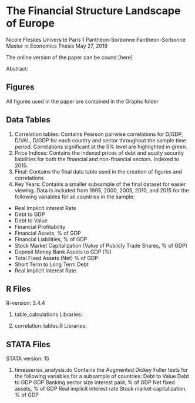 # The Financial Structure Landscape of Europe
Nicole Fleskes
Université Paris 1 Panthéon-Sorbonne
Pantheon-Sorbonne Master in Economics Thesis
May 27, 2019

The online version of the paper can be cound [here]

Abstract: 

## Figures

All figures used in the paper are contained in the Graphs folder

## Data Tables
1. Correlation tables: Contains Pearson pairwise correlations for D/GDP, D/VAL, D/GDP for each country and sector throughout the sample time period. Correlations significant at the 5% level are highlighted in green.
2. Price Indices: Contains the indexed prices of debt and equity security liabilities for both the financial and non-financial sectors. Indexed to 2015.
5. Final: Contains the final data table used in the creation of figures and correlations
4. Key Years: Contains a smaller subsample of the final dataset for easier viewing. Data is included from 1995, 2000, 2005, 2010, and 2015 for the following variables for all countries in the sample:
- Real Implicit Interest Rate
- Debt to GDP
- Debt to Value
- Financial Profitability
- Financial Assets, % of GDP
- Financial Liabilities, % of GDP
- Stock Market Capitalization (Value of Publicly Trade Shares, % of GDP)
- Deposit Money Bank Assets to GDP (%)
- Total Fixed Assets (Net) % of GDP
- Short Term to Long Term Debt
- Real Implicit Interest Rate


## R Files
R-version: 3.4.4

1. table_calculations
Libraries:

2. correlation_tables.R
Libraries:

## STATA Files
STATA version: 15

1. timesseries_analysis.do
Contains the Augmented Dickey Fuller tests for the following variables for a subsample of countries:
Debt to Value
Debt to GDP
GDP
Banking sector size
Interest paid, % of GDP
Net fixed assets, % of GDP
Real implicit interest rate
Stock market capitalization, % of GDP

